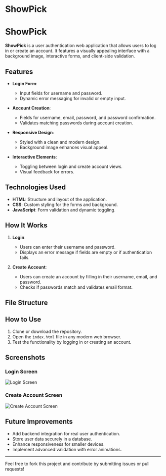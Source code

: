 # ShowPick
# ShowPick

**ShowPick** is a user authentication web application that allows users to log in or create an account. It features a visually appealing interface with a background image, interactive forms, and client-side validation.

## Features

- **Login Form**: 
  - Input fields for username and password.
  - Dynamic error messaging for invalid or empty input.
  
- **Account Creation**: 
  - Fields for username, email, password, and password confirmation.
  - Validates matching passwords during account creation.
  
- **Responsive Design**:
  - Styled with a clean and modern design.
  - Background image enhances visual appeal.

- **Interactive Elements**:
  - Toggling between login and create account views.
  - Visual feedback for errors.

## Technologies Used

- **HTML**: Structure and layout of the application.
- **CSS**: Custom styling for the forms and background.
- **JavaScript**: Form validation and dynamic toggling.

## How It Works

1. **Login**:
   - Users can enter their username and password.
   - Displays an error message if fields are empty or if authentication fails.

2. **Create Account**:
   - Users can create an account by filling in their username, email, and password.
   - Checks if passwords match and validates email format.

## File Structure


## How to Use

1. Clone or download the repository.
2. Open the `index.html` file in any modern web browser.
3. Test the functionality by logging in or creating an account.

## Screenshots

### Login Screen
![Login Screen](https://prnt.sc/bt_Bhy0_m7qD/text=Login+Screen)

### Create Account Screen
![Create Account Screen](https://via.placeholder.com/300x400?text=Create+Account+Screen)

## Future Improvements

- Add backend integration for real user authentication.
- Store user data securely in a database.
- Enhance responsiveness for smaller devices.
- Implement advanced validation with error animations.


---

Feel free to fork this project and contribute by submitting issues or pull requests!
